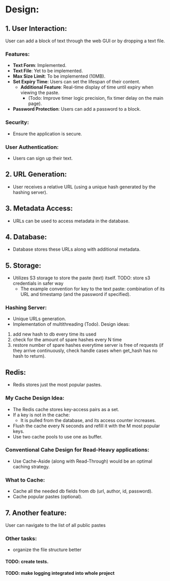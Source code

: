 # Design:

## 1. User Interaction:
User can add a block of text through the web GUI or by dropping a text file.

### Features:
- **Text Form**: Implemented.
- **Text File**: Yet to be implemented.
- **Max Size Limit**: To be implemented (10MB).
- **Set Expiry Time**: Users can set the lifespan of their content.
    - **Additional Feature**: Real-time display of time until expiry when viewing the paste.
        - (Todo: Improve timer logic precision, fix timer delay on the main page).
- **Password Protection**: Users can add a password to a block.

### Security:
- Ensure the application is secure.

### User Authentication:
- Users can sign up their text.

## 2. URL Generation:
- User receives a relative URL (using a unique hash generated by the hashing server).

## 3. Metadata Access:
- URLs can be used to access metadata in the database.

## 4. Database:
- Database stores these URLs along with additional metadata.

## 5. Storage:
- Utilizes S3 storage to store the paste (text) itself.
TODO: store s3 credentials in safer way
    - The example convention for key to the text paste: combination of its URL and timestamp (and the password if specified).

### Hashing Server:
- Unique URLs generation.
- Implementation of multithreading (Todo).
Design ideas:
1. add new hash to db every time its used
2. check for the amount of spare hashes every N time
3. restore number of spare hashes everytime server is free of requests (if they arrive continuously, check handle cases when get_hash has no hash to return).

## Redis:
- Redis stores just the most popular pastes.

### My Cache Design Idea:
- The Redis cache stores key-access pairs as a set.
- If a key is not in the cache:
    - It is pulled from the database, and its access counter increases.
- Flush the cache every N seconds and refill it with the M most popular keys.
- Use two cache pools to use one as buffer.

### Conventional Cahe Design for Read-Heavy applications:
- Use Cache-Aside (along with Read-Through) would be an optimal caching strategy.

### What to Cache:
- Cache all the needed db fields from db (url, author, id, password).
- Cache popular pastes (optional).

## 7. Another feature:
User can navigate to the list of all public pastes

### Other tasks:
- organize the file structure better

#### TODO: create tests.
#### TODO: make logging integrated into whole project